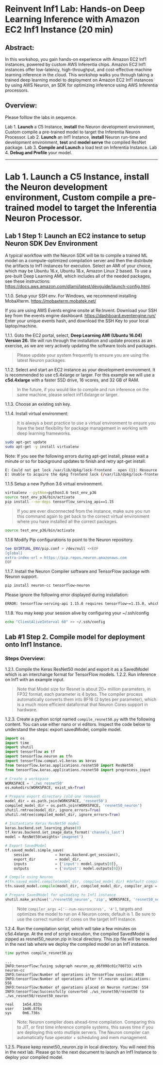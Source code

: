 # Reinvent Inf1 Lab: Hands-on Deep Learning Inference with Amazon EC2 Inf1 Instance (20 min)

## Abstract:

In this workshop, you gain hands-on experience with Amazon EC2 Inf1 instances, powered by custom AWS Inferentia chips. Amazon EC2 Inf1 instances offer low-latency, high-throughput, and cost-effective machine learning inference in the cloud. This workshop walks you through taking a trained deep learning model to deployment on Amazon EC2 Inf1 instances by using AWS Neuron, an SDK for optimizing inference using AWS Inferentia processors.


## Overview:

Please folllow the labs in sequence.

Lab 1. **Launch** a C5 Instance, **install** the Neuron development environment, Custom compile a pre-trained model to target the Inferentia Neuron Processor.
Lab 2. **Launch** an Inf1 Instance, **install** Neuron run-time and development environment, **test** and **model serve** the compiled ResNet package.
Lab 3. **Compile and Launch** a load test on Inferentia Instance.
Lab 4. **Debug and Profile** your model.


----------

# Lab 1. **Launch** a C5 Instance, **install** the Neuron development environment, Custom compile a pre-trained model to target the Inferentia Neuron Processor.

## Lab 1 Step 1: Launch an EC2 instance to setup Neuron SDK Dev Environment

A typical workflow with the Neuron SDK will be to compile a trained ML model on a compute-optimized compilation server and then the distribute the artifacts to Inf1 instances for execution.  Select an AMI of your choice, which may be Ubuntu 16.x, Ubuntu 18.x, Amazon Linux 2 based. To use a pre-built Deep Learning AMI, which includes all of the needed packages, see these instructions: https://docs.aws.amazon.com/dlami/latest/devguide/launch-config.html.

1.1.0. Setup your SSH env.  For Windows, we recommend installing MobaXterm. https://mobaxterm.mobatek.net/

If you are using AWS Events engine onsite at Re:Invent. Download your SSH key from the events engine dashboard.  https://dashboard.eventengine.run/ Enter your unique events hash, and download the SSH Key to your local laptop/machine.


1.1.1. Goto the EC2 portal, select, **Deep Learning AMI (Ubuntu 16.04) Version 26.**  We will run through the installation and update process as an exercise, as we are very actively updating the software tools and packages.
>Please update your system frequently to ensure you are using the latest Neuron packages.

1.1.2. Select and start an EC2 instance as your development environment.
It is recommended to use c5.4xlarge or larger. For this example we will use a **c5d.4xlarge** with a faster SSD drive, 16 vcores, and 32 GB of RAM.

>In the future, if you would like to compile and run inference on the same machine, please select inf1.6xlarge or larger.


1.1.3. Choose an existing ssh key.


1.1.4. Install virtual environment:
> It is always a best practice to use a virtual environment to ensure you have the best flexibility for package management in working with deep learning frameworks.
```bash
sudo apt-get update
sudo apt-get -y install virtualenv
```

Note: If you see the following errors during apt-get install, please wait a minute or so for background updates to finish and retry apt-get install:

```bash
E: Could not get lock /var/lib/dpkg/lock-frontend - open (11: Resource temporarily unavailable)
E: Unable to acquire the dpkg frontend lock (/var/lib/dpkg/lock-frontend), is another process using it?
```

1.1.5 Setup a new Python 3.6 virtual environment.

```bash
virtualenv --python=python3.6 test_env_p36
source test_env_p36/bin/activate
pip install --no-deps tensorflow_serving_api==1.15
```
> If you are ever disconnected from the instance, make sure you run this command again to get back to the correct virtual environment where you have installed all the correct packages.


```bash
source test_env_p36/bin/activate
```

1.1.6 Modify Pip configurations to point to the Neuron repository.
```bash
tee $VIRTUAL_ENV/pip.conf > /dev/null <<EOF
[global]
extra-index-url = https://pip.repos.neuron.amazonaws.com
EOF
```


1.1.7. Install the Neuron Compiler software and TensorFlow package with Neuron support.

```bash
pip install neuron-cc tensorflow-neuron
```
Please ignore the following error displayed during installation:
```bash
ERROR: tensorflow-serving-api 1.15.0 requires tensorflow~=1.15.0, which is not installed.
```

1.1.8. You may keep your session alive by configuring your ~/.ssh/config
```bash
echo "ClientAliveInterval 60" >> ~/.ssh/config
```

## Lab #1 Step 2.  Compile model for deployment onto Inf1 Instance.

### Steps Overview:

1.2.1. Compile the Keras ResNet50 model and export it as a SavedModel which is an interchange format for TensorFlow models.
1.2.2. Run inference on Inf1 with an example input.

>Note that Model size for Resnet is about 20+ million parameters, in FP32 format, each parameter is 4 bytes.  The compiler process automatically converts them into BF16 (2 bytes per parameter), which is a much more efficient dataformat that Neuron Cores support in hardware.

1.2.3. Create a python script named `compile_resnet50.py` with the following content. You can use either nano or vi editors.
Inspect the code below to understand the steps: export savedModel, compile model.

```python
import os
import time
import shutil
import tensorflow as tf
import tensorflow.neuron as tfn
import tensorflow.compat.v1.keras as keras
from tensorflow.keras.applications.resnet50 import ResNet50
from tensorflow.keras.applications.resnet50 import preprocess_input

# Create a workspace
WORKSPACE = './ws_resnet50'
os.makedirs(WORKSPACE, exist_ok=True)

# Prepare export directory (old one removed)
model_dir = os.path.join(WORKSPACE, 'resnet50')
compiled_model_dir = os.path.join(WORKSPACE, 'resnet50_neuron')
shutil.rmtree(model_dir, ignore_errors=True)
shutil.rmtree(compiled_model_dir, ignore_errors=True)

# Instantiate Keras ResNet50 model
keras.backend.set_learning_phase(0)
tf.keras.backend.set_image_data_format('channels_last')
model = ResNet50(weights='imagenet')

# Export SavedModel
tf.saved_model.simple_save(
    session            = keras.backend.get_session(),
    export_dir         = model_dir,
    inputs             = {'input': model.inputs[0]},
    outputs            = {'output': model.outputs[0]})

# Compile using Neuron
#tfn.saved_model.compile(model_dir, compiled_model_dir) #default compiles to 1 neuron core.
tfn.saved_model.compile(model_dir, compiled_model_dir, compiler_args =['--num-neuroncores', '4']) # compile to 4 neuron cores.

# Prepare SavedModel for uploading to Inf1 instance
shutil.make_archive('./resnet50_neuron', 'zip', WORKSPACE, 'resnet50_neuron')
```

> Note `compiler_args =['--num-neuroncores', '4']`, targets and optimizes the model to run on 4 Neuron cores; default is 1. Be sure to use the correct number of cores on the target Inf1 instance.


1.2.4. Run the compilation script, which will take a few minutes on c5d.4xlarge. At the end of script execution, the compiled SavedModel is zipped as resnet50_neuron.zip in local directory. This zip file will be needed in the next lab where we deploy the compiled model on an Inf1 instance.

```bash
time python compile_resnet50.py  
```
```
...
INFO:tensorflow:fusing subgraph neuron_op_d6f098c01c780733 with neuron-cc
INFO:tensorflow:Number of operations in TensorFlow session: 4638
INFO:tensorflow:Number of operations after tf.neuron optimizations: 556
INFO:tensorflow:Number of operations placed on Neuron runtime: 554
INFO:tensorflow:Successfully converted ./ws_resnet50/resnet50 to ./ws_resnet50/resnet50_neuron

real    1m54.833s
user    1m46.876s
sys     0m6.736s
```

>Note: Neuron compiler does ahead-time compilation. Comparing this to JIT, or first time inference compile systems, this saves time if you are deploying this onto mutliple servers. The Neuron compiler can automatically fuse operator + scheduling and mem management.

1.2.5. Please keep resnet50_neuron.zip in local directory. You will need this in the next lab. Please go to the next document to launch an Inf1 Instance to deploy your compiled model.
